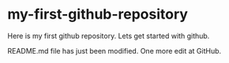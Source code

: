 # my-first-github-repository
Here is my first github repository. Lets get started with github.

README.md file has just been modified. One more edit at GitHub.
